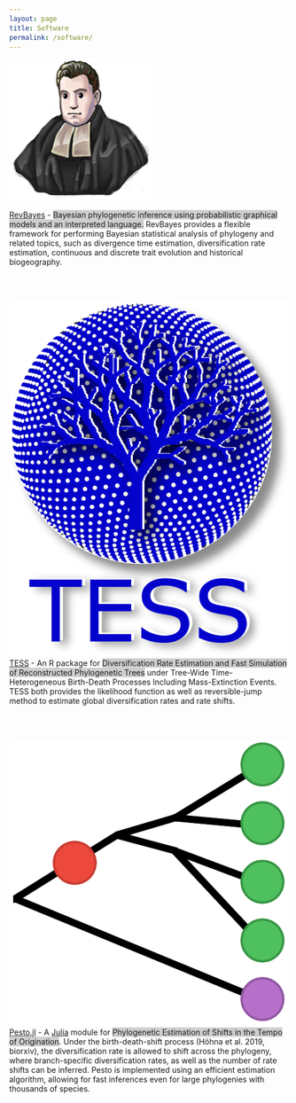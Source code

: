```yaml
---
layout: page
title: Software
permalink: /software/
---
```



<div class="container-small">
<img class="floatleft-small" src="/assets/images/aquabayes-desaturated.png">
<p class="text">
<a href="https://revbayes.github.io/" target="_blank">RevBayes</a> - <span style="background-color: #CECECE">Bayesian phylogenetic inference using probabilistic graphical models and an interpreted language.</span> RevBayes provides a flexible framework for performing Bayesian statistical analysis of phylogeny and related topics, such as divergence time estimation, diversification rate estimation, continuous and discrete trait evolution and historical biogeography.
</p>
</div>

<!--
Recently, we introduced the concept of probabilistic graphical models to phylogenetics (Höhna et al., 2014, Systematic Biology). This model representation has the advantage of being easily extendable to more complex (i.e., realistic) models. We combined and implemented this mathematical and statistical theory in a new computer program called RevBayes (Höhna et al., 2016, Systematic Biology). RevBayes is a general and flexible software mostly intended for Bayesian inference of phylogeny. Programs for Bayesian inference of phylogeny currently implement a unique and fixed suite of models. Consequently, users of these software packages are simultaneously forced to use a number of programs for a given study, while also lacking the freedom to explore models that have not been deemed interesting by the developers of those programs. RevBayes seeks to address these problems. The features of RevBayes include unrooted and rooted phylogeny inference, divergence time estimation, diversification rate estimation, historical biogeography, and discrete and continuous trait evolution.

Development in RevBayes is ongoing and extremely active. Specifically, we use RevBayes as a framework to implement and test new statistical models as well as new algorithms and methods for more efficient inference and hypothesis testing.
-->

<br>
<br>

<div class="container-small">
<p class="text">
<img class="floatleft-small" src="/assets/images/TESS_logo.png">
<a href="https://cran.r-project.org/web/packages/TESS/" target="_blank">TESS</a> - An R package for <span style="background-color: #CECECE">Diversification Rate Estimation and Fast Simulation of Reconstructed Phylogenetic Trees</span> under Tree-Wide Time-Heterogeneous Birth-Death Processes Including Mass-Extinction Events. TESS both provides the likelihood function as well as reversible-jump method to estimate global diversification rates and rate shifts.
</p>
</div>

<br>
<br>

<div class="container-small">
<p class="text">
<img class="floatleft-small" src="/assets/images/PESTO_logo.png">
<a href="https://github.com/kopperud/Pesto.jl" target="_blank">Pesto.jl</a> - A <a href="https://julialang.org/" target="_blank">Julia</a> module for <span style="background-color: #CECECE">Phylogenetic Estimation of Shifts in the Tempo of Origination</span>. Under the birth-death-shift process (Höhna et al. 2019, biorxiv), the diversification rate is allowed to shift across the phylogeny, where branch-specific diversification rates, as well as the number of rate shifts can be inferred. Pesto is implemented using an efficient estimation algorithm, allowing for fast inferences even for large phylogenies with thousands of species.
</p>
</div>

<br>
